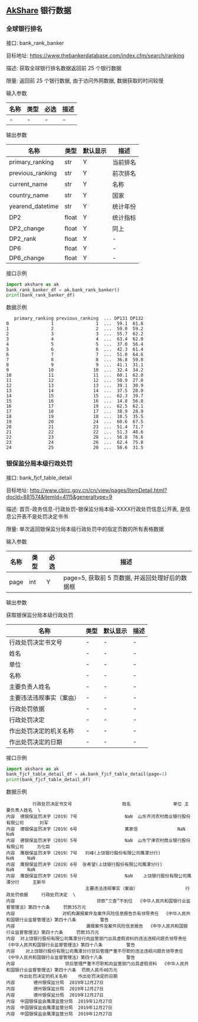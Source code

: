 ## [AkShare](https://github.com/jindaxiang/akshare) 银行数据

### 全球银行排名

接口: bank_rank_banker

目标地址: https://www.thebankerdatabase.com/index.cfm/search/ranking

描述: 获取全球银行排名数据返回前 25 个银行数据

限量: 返回前 25 个银行数据, 由于访问外网数据, 数据获取的时间较慢

输入参数

| 名称   | 类型 | 必选 | 描述  |
| -------- | ---- | ---- | --- |
| - | -  | -    |  -|

输出参数

| 名称          | 类型 | 默认显示 | 描述           |
| --------------- | ----- | -------- | ---------------- |
| primary_ranking      | str   | Y        | 当前排名  |  
| previous_ranking      | str   | Y        | 前次排名  |  
| current_name      | str   | Y        | 名称  |  
| country_name      | str   | Y        | 国家  |  
| yearend_datetime      | str   | Y        | 统计年份  |  
| DP2      | float   | Y        | 统计指标  |  
| DP2_change      | float   | Y        | 同上  |
| DP2_rank      | float   | Y        | -  |
| DP6      | float   | Y        | -  |
| DP6_change      | float   | Y        | -  |

接口示例

```python
import akshare as ak
bank_rank_banker_df = ak.bank_rank_banker()
print(bank_rank_banker_df)
```

数据示例

```
   primary_ranking previous_ranking  ... DP131 DP132
0                1                1  ...  59.1  61.8
1                2                2  ...  59.0  59.2
2                3                3  ...  55.7  62.2
3                4                4  ...  63.4  62.0
4                5                5  ...  37.0  56.4
5                6                6  ...  42.3  61.4
6                7                7  ...  51.0  64.6
7                8                8  ...  36.8  59.8
8                9                9  ...  41.1  31.1
9               10               10  ...  32.4  34.2
10              11               11  ...  60.1  62.0
11              12               12  ...  50.9  27.8
12              13               13  ...  39.1  30.9
13              14               14  ...  37.5  28.0
14              15               15  ...  62.3  39.7
15              16               16  ...  14.8  56.8
16              17               19  ...  62.5  62.1
17              18               17  ...  38.9  28.9
18              19               18  ...  18.5  35.5
19              20               24  ...  60.6  67.5
20              21               23  ...  51.4  71.7
21              22               22  ...  51.3  48.6
22              23               28  ...  56.8  76.6
23              24               26  ...  62.4  75.8
24              25               20  ...  58.6  31.5
```

### 银保监分局本级行政处罚

接口: bank_fjcf_table_detail

目标地址: http://www.cbirc.gov.cn/cn/view/pages/ItemDetail.html?docId=881574&itemId=4115&generaltype=9

描述: 首页-政务信息-行政处罚-银保监分局本级-XXXX行政处罚信息公开表, 是信息公开表不是处罚决定书书

限量: 单次返回银保监分局本级行政处罚中的指定页数的所有表格数据

输入参数

| 名称   | 类型 | 必选 | 描述                                                                              |
| -------- | ---- | ---- | --- |
| page | int  | Y    |  page=5, 获取前 5 页数据, 并返回处理好后的数据框|

输出参数

获取银保监分局本级行政处罚

| 名称          | 类型 | 默认显示 | 描述           |
| --------------- | ----- | -------- | ---------------- |
| 行政处罚决定书文号      | -   | -        | -  |  
| 姓名      | -   | -        | -  |  
| 单位      | -   | -        | -  |  
| 名称      | -   | -        | -  |  
| 主要负责人姓名      | -   | -        | -  |  
| 主要违法违规事实（案由）      | -   | -        | -  |  
| 行政处罚依据      | -   | -        | -  |  
| 行政处罚决定      | -   | -        | -  |  
| 作出处罚决定的机关名称      | -   | -        | -  |  
| 作出处罚决定的日期      | -   | -        | -  |  

接口示例

```python
import akshare as ak
bank_fjcf_table_detail_df = ak.bank_fjcf_table_detail(page=1)
print(bank_fjcf_table_detail_df)
```

数据示例
```
          行政处罚决定书文号                   姓名                单位 主要负责人姓名  \
内容  德银保监罚决字〔2019〕7号                  NaN  山东齐河农村商业银行股份有限公司      刘军   
内容  德银保监罚决字〔2019〕6号                  黄家信               NaN     NaN   
内容  德银保监罚决字〔2019〕5号                  NaN  山东宁津农村商业银行股份有限公司     方化臣   
内容  鹰银保监罚决字〔2019〕7号   刘峰(上饶银行股份有限公司鹰潭分行)               NaN     NaN   
内容  鹰银保监罚决字〔2019〕6号  张希望(上饶银行股份有限公司鹰潭分行)               NaN     NaN   
内容  鹰银保监罚决字〔2019〕5号                  NaN    上饶银行股份有限公司鹰潭分行     王新华   
                              主要违法违规事实（案由）                  行政处罚依据     行政处罚决定  \
内容                               贷款“三查”不到位  《中华人民共和国银行业监督管理法》第四十六条     罚款35万元   
内容                  对机构漏报案件及案件风险信息报告负有领导责任  《中华人民共和国银行业监督管理法》第四十八条         警告   
内容                           漏报案件及案件风险信息报告  《中华人民共和国银行业监督管理法》第四十六条     罚款35万元   
内容  对上饶银行股份有限公司鹰潭分行向监管部门出具虚假资料的违法违规问题负领导责任  《中华人民共和国银行业监督管理法》第四十八条         警告   
内容    对上饶银行股份有限公司鹰潭分行贷后管理严重不尽职的违法违规问题负领导责任  《中华人民共和国银行业监督管理法》第四十八条         警告   
内容                   贷后管理严重不尽职和向监管部门出具虚假资料  《中华人民共和国银行业监督管理法》第四十六条  罚款人民币40万元   
     作出处罚决定的机关名称    作出处罚决定的日期  
内容       德州银保监分局  2019年12月27日  
内容       德州银保监分局  2019年12月27日  
内容       德州银保监分局  2019年12月27日  
内容  中国银保监会鹰潭监管分局  2019年12月27日  
内容  中国银保监会鹰潭监管分局  2019年12月27日  
内容  中国银保监会鹰潭监管分局  2019年12月27日  
```
